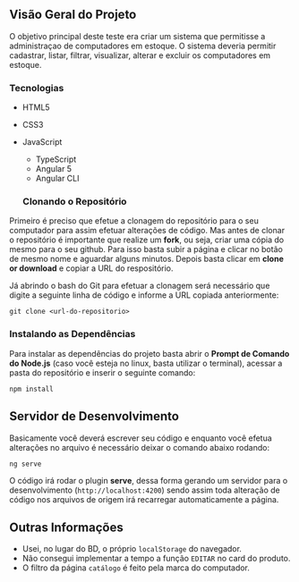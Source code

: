 ## Visão Geral do Projeto
O objetivo principal deste teste era criar um sistema que permitisse a administraçao de computadores em estoque. O sistema deveria permitir cadastrar, listar, filtrar, visualizar, alterar e excluir os computadores em estoque.

### Tecnologias
- HTML5

- CSS3
  
- JavaScript
  - TypeScript
  - Angular 5
  - Angular CLI

  ### Clonando o Repositório
Primeiro é preciso que efetue a clonagem do repositório para o seu computador para assim efetuar alterações de código. Mas antes de clonar o repositório é importante que realize um **fork**, ou seja, criar uma cópia do mesmo para o seu github. Para isso basta subir a página e clicar no botão de mesmo nome e aguardar alguns minutos. Depois basta clicar em **clone or download** e copiar a URL do respositório.

Já abrindo o bash do Git para efetuar a clonagem será necessário que digite a seguinte linha de código e informe a URL copiada anteriormente:
``` git
git clone <url-do-repositorio>
```

### Instalando as Dependências
Para instalar as dependências do projeto basta abrir o **Prompt de Comando do Node.js** (caso você esteja no linux, basta utilizar o terminal), acessar a pasta do repositório e inserir o seguinte comando:
``` node
npm install
```

## Servidor de Desenvolvimento
Basicamente você deverá escrever seu código e enquanto você efetua alterações no arquivo é necessário deixar o comando abaixo rodando:
``` node
ng serve
```
O código irá rodar o plugin **serve**, dessa forma gerando um servidor para o desenvolvimento (`http://localhost:4200`) sendo assim toda alteração de código nos arquivos de origem irá recarregar automaticamente a página.

## Outras Informações
- Usei, no lugar do BD, o próprio `localStorage` do navegador.
- Não consegui implementar a tempo a função `EDITAR` no card do produto.
- O filtro da página `catálogo` é feito pela marca do computador.
